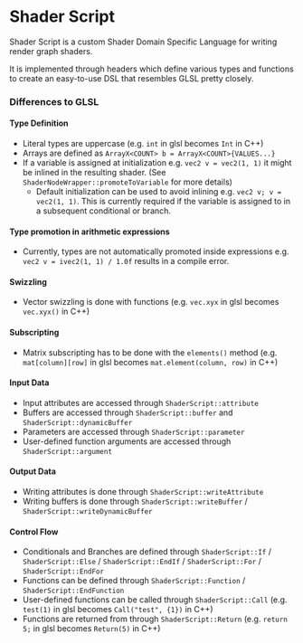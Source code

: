 # Shader Script

Shader Script is a custom Shader Domain Specific Language for writing render graph shaders.

It is implemented through headers which define various types and functions to create an easy-to-use DSL that resembles GLSL pretty closely.

### Differences to GLSL
#### Type Definition
  - Literal types are uppercase (e.g. `int` in glsl becomes `Int` in C++)
  - Arrays are defined as `ArrayX<COUNT> b = ArrayX<COUNT>{VALUES...}`
  - If a variable is assigned at initialization e.g. `vec2 v = vec2(1, 1)` it might be inlined in the resulting shader. (See `ShaderNodeWrapper::promoteToVariable` for more details)
    - Default initialization can be used to avoid inlining e.g. `vec2 v; v = vec2(1, 1)`. This is currently required if the variable is assigned to in a subsequent conditional or branch.  

#### Type promotion in arithmetic expressions
  - Currently, types are not automatically promoted inside expressions e.g. `vec2 v = ivec2(1, 1) / 1.0f` results in a compile error.

#### Swizzling
  - Vector swizzling is done with functions (e.g. `vec.xyx` in glsl becomes `vec.xyx()` in C++)

#### Subscripting
  - Matrix subscripting has to be done with the `elements()` method (e.g. `mat[column][row]` in glsl becomes `mat.element(column, row)` in C++)

#### Input Data 
  - Input attributes are accessed through `ShaderScript::attribute` 
  - Buffers are accessed through `ShaderScript::buffer` and `ShaderScript::dynamicBuffer` 
  - Parameters are accessed through `ShaderScript::parameter` 
  - User-defined function arguments are accessed through `ShaderScript::argument`

#### Output Data
  - Writing attributes is done through `ShaderScript::writeAttribute`
  - Writing buffers is done through `ShaderScript::writeBuffer` / `ShaderScript::writeDynamicBuffer`

#### Control Flow
  - Conditionals and Branches are defined through `ShaderScript::If` / `ShaderScript::Else` / `ShaderScript::EndIf` / `ShaderScript::For` / `ShaderScript::EndFor`
  - Functions can be defined through `ShaderScript::Function` / `ShaderScript::EndFunction`
  - User-defined functions can be called through `ShaderScript::Call` (e.g. `test(1)` in glsl becomes `Call("test", {1})` in C++)
  - Functions are returned from through `ShaderScript::Return` (e.g. `return 5;` in glsl becomes `Return(5)` in C++)